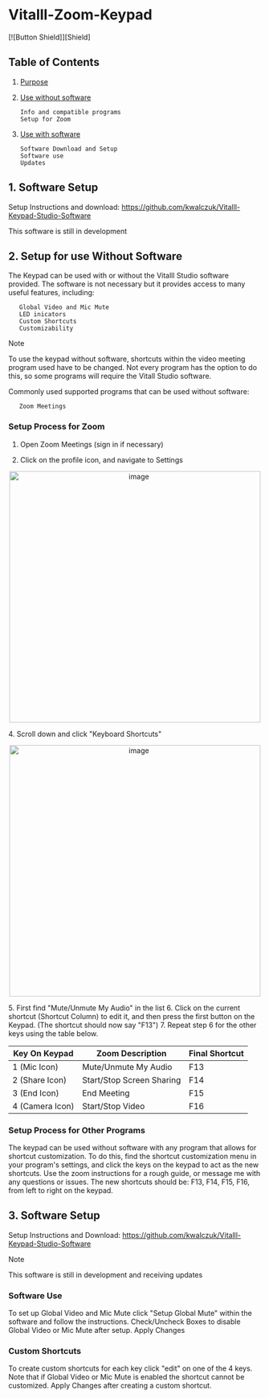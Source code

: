 # Vitalll-Zoom-Keypad
[![Button Shield]][Shield]
## Table of Contents
1. [Purpose](https://github.com/kwalczuk/Vitalll-Zoom-Keypad?tab=readme-ov-file#1-software-setup)
3. [Use without software](https://github.com/kwalczuk/Vitalll-Zoom-Keypad?tab=readme-ov-file#2-setup-for-use-without-software)

       Info and compatible programs
       Setup for Zoom

5. [Use with software](https://github.com/kwalczuk/Vitalll-Zoom-Keypad?tab=readme-ov-file#3-software-setup)
   
       Software Download and Setup
       Software use
       Updates

## 1. Software Setup

Setup Instructions and download:
https://github.com/kwalczuk/Vitalll-Keypad-Studio-Software

This software is still in development


## 2. Setup for use **Without** Software 

The Keypad can be used with or without the Vitalll Studio software provided. The software is not necessary but it provides access to many useful features, including:

       Global Video and Mic Mute
       LED inicators
       Custom Shortcuts
       Customizability 

> [!NOTE]
> To use the keypad without software, shortcuts within the video meeting program used have to be changed. Not every program has the option to do this, so some programs will require the Vitall Studio software. 


Commonly used supported programs that can be used without software:

       Zoom Meetings

### Setup Process for Zoom

1. Open Zoom Meetings (sign in if necessary)

3. Click on the profile icon, and navigate to Settings
<p align="center">
       <img width="500" alt="image" src="https://github.com/kwalczuk/Vitalll-Zoom-Keypad/assets/44985287/b5997d9b-6eea-4f11-bd8d-2143fa96682b">
</p>
4. Scroll down and click "Keyboard Shortcuts"

<p align="center">
       <img width="500" alt="image" src="https://github.com/kwalczuk/Vitalll-Zoom-Keypad/assets/44985287/89640dea-3779-4698-a3ac-437eae8a3047">
</p>
5. First find "Mute/Unmute My Audio" in the list
6. Click on the current shortcut (Shortcut Column) to edit it, and then press the first button on the Keypad. (The shortcut should now say "F13")
7. Repeat step 6 for the other keys using the table below.


| Key On Keypad  | Zoom Description | Final Shortcut |
| -------------  | ------------- | ------------- |
| 1 (Mic Icon)  | Mute/Unmute My Audio  | F13 |
| 2 (Share Icon)  | Start/Stop Screen Sharing  | F14 |
| 3 (End Icon)  | End Meeting  | F15 |
| 4 (Camera Icon)  | Start/Stop Video  | F16 |

### Setup Process for Other Programs

The keypad can be used without software with any program that allows for shortcut customization. To do this, find the shortcut customization menu in your program's settings, and click the keys on the keypad to act as the new shortcuts. Use the zoom instructions for a rough guide, or message me with any questions or issues. The new shortcuts should be: F13, F14, F15, F16, from left to right on the keypad.

## 3. Software Setup

Setup Instructions and Download:
https://github.com/kwalczuk/Vitalll-Keypad-Studio-Software

> [!NOTE]
> This software is still in development and receiving updates

### Software Use
To set up Global Video and Mic Mute click "Setup Global Mute" within the software and follow the instructions.
Check/Uncheck Boxes to disable Global Video or Mic Mute after setup.
Apply Changes

### Custom Shortcuts
To create custom shortcuts for each key click "edit" on one of the 4 keys. 
Note that if Global Video or Mic Mute is enabled the shortcut cannot be customized.
Apply Changes after creating a custom shortcut. 


